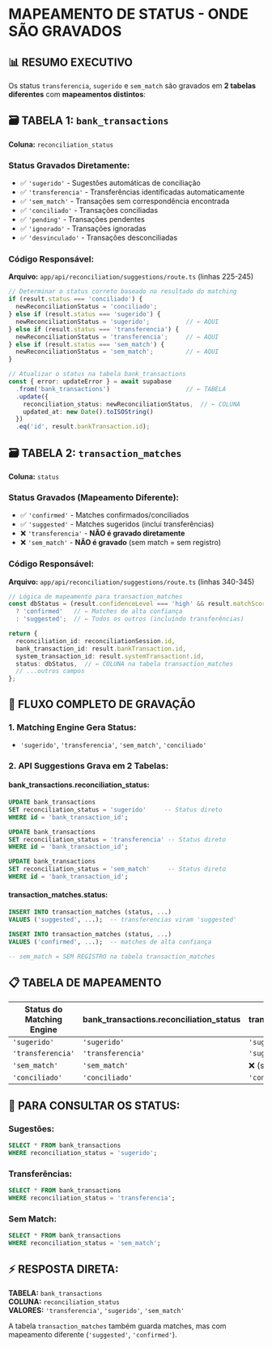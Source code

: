 # MAPEAMENTO DE STATUS - ONDE SÃO GRAVADOS

## 📊 **RESUMO EXECUTIVO**

Os status `transferencia`, `sugerido` e `sem_match` são gravados em **2 tabelas diferentes** com **mapeamentos distintos**:

## 🗃️ **TABELA 1: `bank_transactions`**
**Coluna:** `reconciliation_status`

### Status Gravados Diretamente:
- ✅ `'sugerido'` - Sugestões automáticas de conciliação
- ✅ `'transferencia'` - Transferências identificadas automaticamente  
- ✅ `'sem_match'` - Transações sem correspondência encontrada
- ✅ `'conciliado'` - Transações conciliadas
- ✅ `'pending'` - Transações pendentes
- ✅ `'ignorado'` - Transações ignoradas
- ✅ `'desvinculado'` - Transações desconciliadas

### Código Responsável:
**Arquivo:** `app/api/reconciliation/suggestions/route.ts` (linhas 225-245)

```typescript
// Determinar o status correto baseado no resultado do matching
if (result.status === 'conciliado') {
  newReconciliationStatus = 'conciliado';
} else if (result.status === 'sugerido') {
  newReconciliationStatus = 'sugerido';          // ← AQUI
} else if (result.status === 'transferencia') {
  newReconciliationStatus = 'transferencia';     // ← AQUI
} else if (result.status === 'sem_match') {
  newReconciliationStatus = 'sem_match';         // ← AQUI
}

// Atualizar o status na tabela bank_transactions
const { error: updateError } = await supabase
  .from('bank_transactions')                     // ← TABELA
  .update({ 
    reconciliation_status: newReconciliationStatus,  // ← COLUNA
    updated_at: new Date().toISOString()
  })
  .eq('id', result.bankTransaction.id);
```

## 🗃️ **TABELA 2: `transaction_matches`**
**Coluna:** `status`

### Status Gravados (Mapeamento Diferente):
- ✅ `'confirmed'` - Matches confirmados/conciliados
- ✅ `'suggested'` - Matches sugeridos (inclui transferências)
- ❌ `'transferencia'` - **NÃO é gravado diretamente**
- ❌ `'sem_match'` - **NÃO é gravado** (sem match = sem registro)

### Código Responsável:
**Arquivo:** `app/api/reconciliation/suggestions/route.ts` (linhas 340-345)

```typescript
// Lógica de mapeamento para transaction_matches
const dbStatus = (result.confidenceLevel === 'high' && result.matchScore >= 95) 
  ? 'confirmed'   // ← Matches de alta confiança
  : 'suggested';  // ← Todos os outros (incluindo transferências)

return {
  reconciliation_id: reconciliationSession.id,
  bank_transaction_id: result.bankTransaction.id,
  system_transaction_id: result.systemTransaction!.id,
  status: dbStatus,  // ← COLUNA na tabela transaction_matches
  // ...outros campos
};
```

## 🔄 **FLUXO COMPLETO DE GRAVAÇÃO**

### 1. **Matching Engine Gera Status:**
- `'sugerido'`, `'transferencia'`, `'sem_match'`, `'conciliado'`

### 2. **API Suggestions Grava em 2 Tabelas:**

#### **bank_transactions.reconciliation_status:**
```sql
UPDATE bank_transactions 
SET reconciliation_status = 'sugerido'     -- Status direto
WHERE id = 'bank_transaction_id';

UPDATE bank_transactions 
SET reconciliation_status = 'transferencia' -- Status direto
WHERE id = 'bank_transaction_id';

UPDATE bank_transactions 
SET reconciliation_status = 'sem_match'     -- Status direto
WHERE id = 'bank_transaction_id';
```

#### **transaction_matches.status:**
```sql
INSERT INTO transaction_matches (status, ...)
VALUES ('suggested', ...);  -- transferencias viram 'suggested'

INSERT INTO transaction_matches (status, ...)
VALUES ('confirmed', ...);  -- matches de alta confiança

-- sem_match = SEM REGISTRO na tabela transaction_matches
```

## 📋 **TABELA DE MAPEAMENTO**

| Status do Matching Engine | bank_transactions.reconciliation_status | transaction_matches.status |
|---------------------------|----------------------------------------|---------------------------|
| `'sugerido'`              | `'sugerido'`                          | `'suggested'`             |
| `'transferencia'`         | `'transferencia'`                     | `'suggested'`             |
| `'sem_match'`             | `'sem_match'`                         | ❌ (sem registro)          |
| `'conciliado'`            | `'conciliado'`                        | `'confirmed'`             |

## 🎯 **PARA CONSULTAR OS STATUS:**

### **Sugestões:**
```sql
SELECT * FROM bank_transactions 
WHERE reconciliation_status = 'sugerido';
```

### **Transferências:**
```sql
SELECT * FROM bank_transactions 
WHERE reconciliation_status = 'transferencia';
```

### **Sem Match:**
```sql
SELECT * FROM bank_transactions 
WHERE reconciliation_status = 'sem_match';
```

## ⚡ **RESPOSTA DIRETA:**

**TABELA:** `bank_transactions`  
**COLUNA:** `reconciliation_status`  
**VALORES:** `'transferencia'`, `'sugerido'`, `'sem_match'`

A tabela `transaction_matches` também guarda matches, mas com mapeamento diferente (`'suggested'`, `'confirmed'`).

